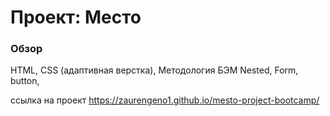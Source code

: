 # Проект: Место

### Обзор

HTML,
CSS (адаптивная верстка),
Методология БЭМ Nested,
Form,
button,

ссылка на проект https://zaurengeno1.github.io/mesto-project-bootcamp/
